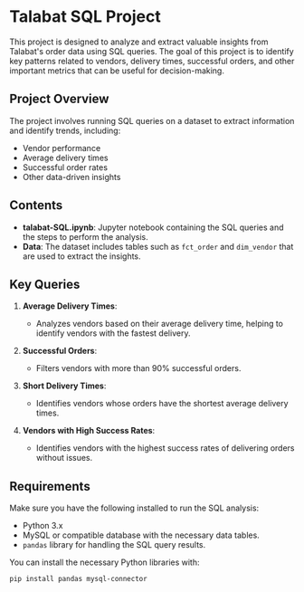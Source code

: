 # Talabat SQL Project

This project is designed to analyze and extract valuable insights from Talabat's order data using SQL queries. The goal of this project is to identify key patterns related to vendors, delivery times, successful orders, and other important metrics that can be useful for decision-making.

## Project Overview

The project involves running SQL queries on a dataset to extract information and identify trends, including:
- Vendor performance
- Average delivery times
- Successful order rates
- Other data-driven insights

## Contents

- **talabat-SQL.ipynb**: Jupyter notebook containing the SQL queries and the steps to perform the analysis.
- **Data**: The dataset includes tables such as `fct_order` and `dim_vendor` that are used to extract the insights.

## Key Queries

1. **Average Delivery Times**:
   - Analyzes vendors based on their average delivery time, helping to identify vendors with the fastest delivery.

2. **Successful Orders**:
   - Filters vendors with more than 90% successful orders.

3. **Short Delivery Times**:
   - Identifies vendors whose orders have the shortest average delivery times.

4. **Vendors with High Success Rates**:
   - Identifies vendors with the highest success rates of delivering orders without issues.

## Requirements

Make sure you have the following installed to run the SQL analysis:

- Python 3.x
- MySQL or compatible database with the necessary data tables.
- `pandas` library for handling the SQL query results.

You can install the necessary Python libraries with:

```bash
pip install pandas mysql-connector
